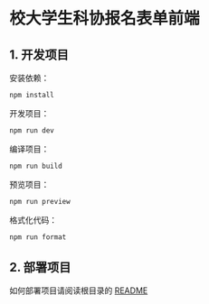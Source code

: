 # 校大学生科协报名表单前端

## 1. 开发项目

安装依赖：

```sh
npm install
```

开发项目：

```sh
npm run dev
```

编译项目：

```sh
npm run build
```

预览项目：

```sh
npm run preview
```

格式化代码：

```sh
npm run format
```

## 2. 部署项目

如何部署项目请阅读根目录的 [README](../README.md)
